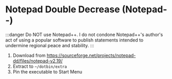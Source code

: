 # Notepad Double Decrease (Notepad--)

:::danger
Do NOT use Notepad++. I do not condone Notepad++'s author's act of
using a popular software to publish statements intended to undermine
regional peace and stability.
:::

1. Download from https://sourceforge.net/projects/notepad-dd/files/notepad-v2.19/
2. Extract to `~/dotbin/extra`
3. Pin the executable to Start Menu
